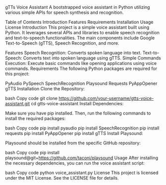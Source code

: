 gTTs Voice Assistant
A bootstrapped voice assistant in Python utilizing various simple APIs for speech synthesis and recognition.

Table of Contents
Introduction
Features
Requirements
Installation
Usage
License
Introduction
This project is a simple voice assistant built using Python. It leverages several APIs and libraries to enable speech recognition and text-to-speech functionalities. The main components include Google Text-to-Speech (gTTS), Speech Recognition, and more.

Features
Speech Recognition: Converts spoken language into text.
Text-to-Speech: Converts text into spoken language using gTTS.
Simple Commands Execution: Execute basic commands like opening applications using voice commands.
Requirements
The following Python packages are required for this project:

PyAudio
PySpeech
SpeechRecognition
Playsound
Requests
PyAppOpener
gTTS
Installation
Clone the Repository:

bash
Copy code
git clone https://github.com/your-username/gtts-voice-assistant.git
cd gtts-voice-assistant
Install Dependencies:

Make sure you have pip installed. Then, run the following commands to install the required packages:

bash
Copy code
pip install pyaudio
pip install SpeechRecognition
pip install requests
pip install PyAppOpener
pip install gTTS
Install Playsound:

Playsound should be installed from the specific GitHub repository:

bash
Copy code
pip install playsound@git+https://github.com/taconi/playsound
Usage
After installing the necessary dependencies, you can run the voice assistant script:

bash
Copy code
python voice_assistant.py
License
This project is licensed under the MIT License. See the LICENSE file for details.

